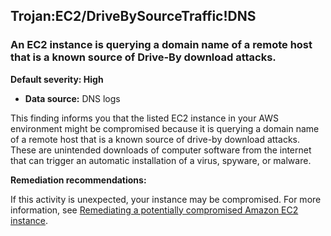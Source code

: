 Trojan:EC2/DriveBySourceTraffic!DNS
-----------------------------------


### An EC2 instance is querying a domain name of a remote host that is a known source of Drive\-By download attacks.


**Default severity: High**


 * **Data source:** DNS logs

This finding informs you that the listed EC2 instance in your AWS environment might be compromised because it is querying a domain name of a remote host that is a known source of drive\-by download attacks. These are unintended downloads of computer software from the internet that can trigger an automatic installation of a virus, spyware, or malware.


**Remediation recommendations:**


If this activity is unexpected, your instance may be compromised. For more information, see [Remediating a potentially compromised Amazon EC2 instance](https://docs.aws.amazon.com/guardduty/latest/ug/compromised-ec2.html).

